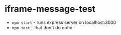 # iframe-message-test

- `npm start` - runs express server on localhost:3000
- `npm test` - that don't do nofin
